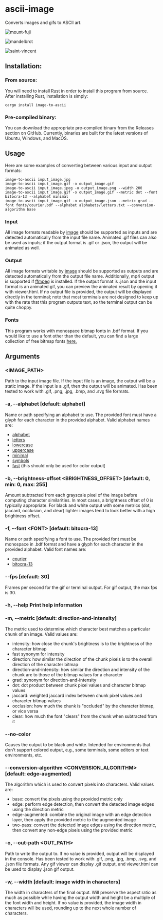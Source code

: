 # ascii-image
Converts images and gifs to ASCII art.

![mount-fuji](gallery/fuji.gif)

![mandelbrot](gallery/mandelbrot.gif)

![saint-vincent](gallery/stvincent_bw.gif)

## Installation:
### From source:
You will need to install [Rust](https://www.rust-lang.org/learn/get-started) in order to install this program from source. 
After installing Rust, installation is simply:
```
cargo install image-to-ascii
```
### Pre-compiled binary:
You can download the appropriate pre-compiled binary from the Releases section on GitHub. Currently, binaries are built for the latest versions of Ubuntu, Windows, and MacOS.

## Usage
Here are some examples of converting between various input and output formats:
```
image-to-ascii input_image.jpg
image-to-ascii input_image.gif -o output_image.gif
image-to-ascii input_image.jpeg -o output_image.png --width 200
image-to-ascii input_image.gif -o output_image.gif --metric dot --font bitocra-13 --alphabet minimal
image-to-ascii input_image.gif -o output_image.json --metric grad --font fonts/courier.bdf --alphabet alphabets/letters.txt --conversion-algorithm base
```

### Input
All image formats readable by [image](https://docs.rs/image/latest/image/) should be supported as inputs and are detected automatically from the input file name.
Animated .gif files can also be used as inputs; if the output format is .gif or .json, the output will be animated as well.

### Output
All image formats writable by [image](https://docs.rs/image/latest/image/) should be supported as outputs and are detected automatically from the output file name.
Additionally, mp4 output is supported if [ffmpeg](https://www.ffmpeg.org/) is installed.
If the output format is .json and the input format is an animated gif, you can preview the animated result by opening it with viewer.html.
If no output file is provided, the output will be displayed directly in the terminal; note that most terminals are not designed to keep up with the rate that this program outputs text, so the terminal output can be quite choppy. 

### Fonts
This program works with monospace bitmap fonts in .bdf format. 
If you would like to use a font other than the default, you can find a large collection of free bitmap fonts [here.](https://github.com/Tecate/bitmap-fonts)

## Arguments
### <IMAGE_PATH>
Path to the input image file. If the input file is an image, the output will be a static image. If the input is a .gif, then the output will be animated. Has been tested to work with .gif, .png, .jpg, .bmp, and .svg file formats.

### -a, --alphabet <ALPHABET>            [default: alphabet]
Name or path specifying an alphabet to use. The provided font must have a glyph for each character in the provided alphabet. Valid alphabet names are:
- [alphabet](alphabets/alphabet.txt)
- [letters](alphabets/letters.txt)
- [lowercase](alphabets/lowercase.txt)
- [uppercase](alphabets/uppercase.txt)
- [minimal](alphabets/minimal.txt)
- [symbols](alphabets/symbols.txt)
- [fast](alphabets/fast.txt) (this should only be used for color output)

### -b, --brightness-offset <BRIGHTNESS_OFFSET>    [default: 0, min: 0, max: 255]
Amount subtracted from each grayscale pixel of the image before computing character similarities. In most cases, a brightness offset of 0 is typically appropriate. For black and white output with some metrics (dot, jaccard, occlusion, and clear) lighter images tend to look better with a high brightness offset.

### -f, --font \<FONT>                    [default: bitocra-13]
Name or path specifying a font to use. The provided font must be monospace in .bdf format and have a glyph for each character in the provided alphabet. Valid font names are:
- [courier](fonts/courier.bdf)
- [bitocra-13](fonts/bitocra-13.bdf)

### --fps <FPS>                                [default: 30]
Frames per second for the gif or terminal output. For gif output, the max fps is 30.

### -h, --help                                     Print help information

### -m, --metric <METRIC>                          [default: direction-and-intensity]
The metric used to determine which character best matches a particular chunk of an image. Valid values are:
- intensity:               how close the chunk's brightness is to the brightness of the character bitmap
- fast                     synonym for intensity
- direction:               how similar the direction of the chunk pixels is to the overall direction of the character bitmap
- direction-and-intensity: how similar the direction and intensity of the chunk are to those of the bitmap values for a character
- grad:                    synonym for direction-and-intensity
- dot:                     dot product between chunk pixel values and character bitmap values
- jaccard:                 weighted jaccard index between chunk pixel values and character bitmap values
- occlusion:               how much the chunk is "occluded" by the character bitmap, or vice versa
- clear:                   how much the font "clears" from the chunk when subtracted from it

### --no-color
Causes the output to be black and white. Intended for environments that don't support colored output, e.g., some terminals, some editors or text environments, etc. 

### --conversion-algorithm <CONVERSION_ALGORITHM>  [default: edge-augmented]
The algorithm which is used to convert pixels into characters. Valid values are:
- base:           convert the pixels using the provided metric only
- edge:           perform edge detection, then convert the detected image edges using the direction metric
- edge-augmented: combine the original image with an edge detection layer, then apply the provided metric to the augmented image
- two-pass:       convert the detected image edges using the direction metric, then convert any non-edge pixels using the provided metric

### -o, --out-path <OUT_PATH>
Path to write the output to. If no value is provided, output will be displayed in the console. Has been tested to work with .gif, .png, .jpg, .bmp, .svg, and .json file formats. Any gif viewer can display .gif output, and viewer.html can be used to display .json gif output.

### -w, --width <WIDTH>                            [default: image width in characters]
The width in characters of the final output. Will preserve the aspect ratio as much as possible while having the output width and height be a multiple of the font width and height. If no value is provided, the image width in characters will be used, rounding up to the next whole number of characters.
